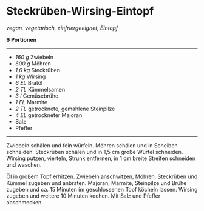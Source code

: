 # Steckrüben-Wirsing-Eintopf

*vegan, vegetarisch, einfriergeeignet, Eintopf*

**6 Portionen**

---

- *160 g* Zwiebeln
- *600 g* Möhren
- *1,6 kg* Steckrüben
- *1 kg* Wirsing
- *6 EL* Bratöl
- *2 TL* Kümmelsamen
- *3 l* Gemüsebrühe
- *1 EL* Marmite
- *2 TL* getrocknete, gemahlene Steinpilze
- *4 EL* getrockneter Majoran
- Salz
- Pfeffer

---

Zwiebeln schälen und fein würfeln. Möhren schälen und in Scheiben schneiden. Steckrüben schälen und in 1,5 cm große Würfel schneiden. Wirsing putzen, vierteln, Strunk entfernen, in 1 cm breite Streifen schneiden und waschen.

Öl in großem Topf erhitzen. Zwiebeln anschwitzen, Möhren, Steckrüben und Kümmel zugeben und anbraten. Majoran, Marmite, Steinpilze und Brühe zugeben und ca. 15 Minuten im geschlossenen Topf köcheln lassen. Wirsing zugeben und weitere 10 Minuten kochen. Mit Salz und Pfeffer abschmecken.
